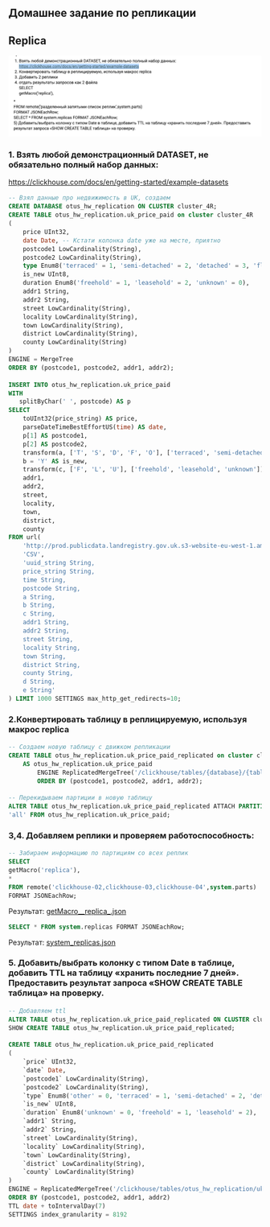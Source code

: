 ## Домашнее задание по репликации
## Replica
![img.png](
screenshots/img.png)


### 1. Взять любой демонстрационный DATASET, не обязательно полный набор данных:
https://clickhouse.com/docs/en/getting-started/example-datasets
```sql
-- Взял данные про недвижимость в UK, создаем 
CREATE DATABASE otus_hw_replication ON CLUSTER cluster_4R;
CREATE TABLE otus_hw_replication.uk_price_paid on cluster cluster_4R
(
    price UInt32,
    date Date, -- Кстати колонка date уже на месте, приятно
    postcode1 LowCardinality(String),
    postcode2 LowCardinality(String),
    type Enum8('terraced' = 1, 'semi-detached' = 2, 'detached' = 3, 'flat' = 4, 'other' = 0),
    is_new UInt8,
    duration Enum8('freehold' = 1, 'leasehold' = 2, 'unknown' = 0),
    addr1 String,
    addr2 String,
    street LowCardinality(String),
    locality LowCardinality(String),
    town LowCardinality(String),
    district LowCardinality(String),
    county LowCardinality(String)
)
ENGINE = MergeTree
ORDER BY (postcode1, postcode2, addr1, addr2);

INSERT INTO otus_hw_replication.uk_price_paid
WITH
   splitByChar(' ', postcode) AS p
SELECT
    toUInt32(price_string) AS price,
    parseDateTimeBestEffortUS(time) AS date,
    p[1] AS postcode1,
    p[2] AS postcode2,
    transform(a, ['T', 'S', 'D', 'F', 'O'], ['terraced', 'semi-detached', 'detached', 'flat', 'other']) AS type,
    b = 'Y' AS is_new,
    transform(c, ['F', 'L', 'U'], ['freehold', 'leasehold', 'unknown']) AS duration,
    addr1,
    addr2,
    street,
    locality,
    town,
    district,
    county
FROM url(
    'http://prod.publicdata.landregistry.gov.uk.s3-website-eu-west-1.amazonaws.com/pp-complete.csv',
    'CSV',
    'uuid_string String,
    price_string String,
    time String,
    postcode String,
    a String,
    b String,
    c String,
    addr1 String,
    addr2 String,
    street String,
    locality String,
    town String,
    district String,
    county String,
    d String,
    e String'
) LIMIT 1000 SETTINGS max_http_get_redirects=10;
```

### 2.Конвертировать таблицу в реплицируемую, используя макрос replica
```sql
-- Создаем новую таблицу с движком репликации
CREATE TABLE otus_hw_replication.uk_price_paid_replicated on cluster cluster_4R
    AS otus_hw_replication.uk_price_paid
        ENGINE ReplicatedMergeTree('/clickhouse/tables/{database}/{table}', 'replicas_{shard}_{replica}')
        ORDER BY (postcode1, postcode2, addr1, addr2);

-- Перекидываем партиции в новую таблицу
ALTER TABLE otus_hw_replication.uk_price_paid_replicated ATTACH PARTITION ID
'all' FROM otus_hw_replication.uk_price_paid;
```

### 3,4. Добавляем реплики и проверяем работоспособность:
```sql
-- Забираем информацию по партициям со всех реплик
SELECT
getMacro('replica'),
*
FROM remote('clickhouse-02,clickhouse-03,clickhouse-04',system.parts)
FORMAT JSONEachRow;
```
Результат:
[getMacro__replica_.json](files%2FgetMacro__replica_.json)

```sql
SELECT * FROM system.replicas FORMAT JSONEachRow;
```
Результат: 
[system_replicas.json](files%2Fsystem_replicas.json)

### 5. Добавить/выбрать колонку с типом Date в таблице, добавить TTL на таблицу «хранить последние 7 дней».       Предоставить результат запроса «SHOW CREATE TABLE таблица» на проверку.
```sql
-- Добавляем ttl
ALTER TABLE otus_hw_replication.uk_price_paid_replicated ON CLUSTER cluster_4R MODIFY TTL date + INTERVAL 7 DAY;
SHOW CREATE TABLE otus_hw_replication.uk_price_paid_replicated;

CREATE TABLE otus_hw_replication.uk_price_paid_replicated
(
    `price` UInt32,
    `date` Date,
    `postcode1` LowCardinality(String),
    `postcode2` LowCardinality(String),
    `type` Enum8('other' = 0, 'terraced' = 1, 'semi-detached' = 2, 'detached' = 3, 'flat' = 4),
    `is_new` UInt8,
    `duration` Enum8('unknown' = 0, 'freehold' = 1, 'leasehold' = 2),
    `addr1` String,
    `addr2` String,
    `street` LowCardinality(String),
    `locality` LowCardinality(String),
    `town` LowCardinality(String),
    `district` LowCardinality(String),
    `county` LowCardinality(String)
)
ENGINE = ReplicatedMergeTree('/clickhouse/tables/otus_hw_replication/uk_price_paid_replicated', 'replicas_{shard}_{replica}')
ORDER BY (postcode1, postcode2, addr1, addr2)
TTL date + toIntervalDay(7)
SETTINGS index_granularity = 8192
```